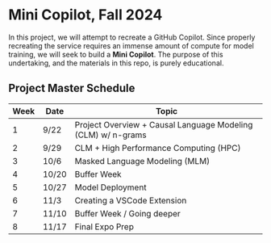 # Mini Copilot, Fall 2024

In this project, we will attempt to recreate a GitHub Copilot. Since properly recreating the service requires an immense amount of compute for model training, we will seek to build a **Mini Copilot**. The purpose of this undertaking, and the materials in this repo, is purely educational.

## Project Master Schedule

| Week | Date   | Topic                                      |
|------|--------|--------------------------------------------|
| 1    | 9/22   | Project Overview + Causal Language Modeling (CLM) w/ n-grams |
| 2    | 9/29   | CLM + High Performance Computing (HPC)      |
| 3    | 10/6   | Masked Language Modeling (MLM)              |
| 4    | 10/20  | Buffer Week                                 |
| 5    | 10/27  | Model Deployment                            |
| 6    | 11/3   | Creating a VSCode Extension                 |
| 7    | 11/10  | Buffer Week / Going deeper                  |
| 8    | 11/17  | Final Expo Prep                             |
